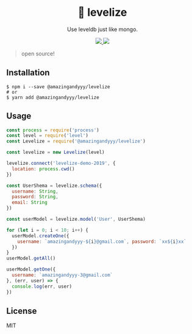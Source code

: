 <h1 align="center">
🎁 levelize
</h1>
<p align="center">
Use leveldb just like mongo.
</p>

<p align="center">
   <a href="https://github.com/amazingandyyy/levelize/blob/master/LICENSE">
      <img src="https://img.shields.io/badge/License-MIT-green.svg" />
   </a>
   <a href="https://circleci.com/gh/amazingandyyy/levelize">
      <img src="https://circleci.com/gh/amazingandyyy/levelize.svg?style=svg" />
   </a>
</p>

> open source!


## Installation

```shell
$ npm i --save @amazingandyyy/levelize
# or
$ yarn add @amazingandyyy/levelize
```

## Usage

```javascript
const process = require('process')
const level = require('level')
const Levelize = require('@amazingandyyy/levelize')

const levelize = new Levelize(level)

levelize.connect('levelize-demo-2019', {
  location: process.cwd()
})

const UserShema = levelize.schema({
  username: String,
  password: String,
  email: String
})

const userModel = levelize.model('User', UserShema)

for (let i = 0; i < 10; i++) {
  userModel.createOne({
    username: `amazingandyyy-${i}@gmail.com`, password: `xx${i}xx`
  })
}
userModel.getAll()

userModel.getOne({
  username: `amazingandyyy-3@gmail.com`
}, (err, user) => {
  console.log(err, user)
})

```

## License

MIT
